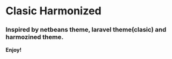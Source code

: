 # Clasic Harmonized

### Inspired by netbeans theme, laravel theme(clasic) and harmozined theme.

**Enjoy!**
